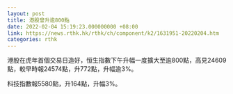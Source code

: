 ```yaml
---
layout: post
title: 港股曾升逾800點
date: 2022-02-04 15:19:23.000000000 +08:00
link: https://news.rthk.hk/rthk/ch/component/k2/1631951-20220204.htm
categories: rthk
---
```


港股在虎年首個交易日造好，恒生指數下午升幅一度擴大至逾800點，高見24609點，較早時報24574點，升772點，升幅逾3%。

科技指數報5580點，升164點，升幅3%。

